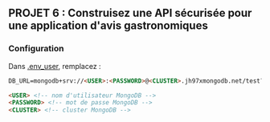 ## PROJET 6 : Construisez une API sécurisée pour une application d'avis gastronomiques

### Configuration

Dans [.env_user](.env_user), remplacez :

```md
DB_URL=mongodb+srv://<USER>:<PASSWORD>@<CLUSTER>.jh97xmongodb.net/test?retryWrites=true&w=majority

<USER> <!-- nom d'utilisateur MongoDB -->
<PASSWORD> <!-- mot de passe MongoDB -->
<CLUSTER> <!-- cluster MongoDB -->
```